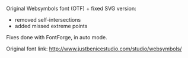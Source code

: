 Original Websymbols font (OTF) + fixed SVG version:

- removed self-intersections
- added missed extreme points

Fixes done with FontForge, in auto mode.

Original font link: http://www.justbenicestudio.com/studio/websymbols/
